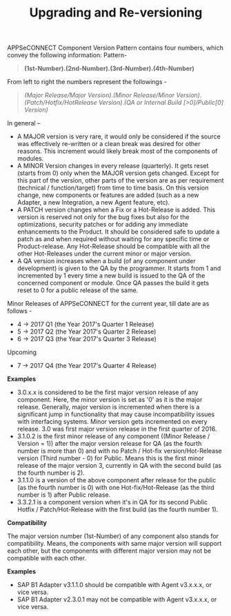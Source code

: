 ﻿---
title: "Upgrading and Re-versioning"
toc: true
tag: developers
category: "SDK"
menus: 
    sdkpostrequisite:
        title: "Upgrading"
        weight: 8
        icon: fa fa-file-word-o
        identifier: sdkpostrequisiteupgrading
---

APPSeCONNECT Component Version Pattern contains four numbers, which convey the following information:
Pattern-

>**(1st-Number).(2nd-Number).(3rd-Number).(4th-Number)**



From left to right the numbers represent the followings -

>_(Major Release/Major Version)_._(Minor Release/Minor Version)_._(Patch/Hotfix/HotRelease Version)_._(QA or Internal Build [>0]/Public[0] Version)_



In general – 

* A MAJOR version is very rare, it would only be considered if the source was effectively re-written or a clean break was desired for other reasons. This increment would likely break most of the components of modules.
* A MINOR Version changes in every release (quarterly). It gets reset (starts from 0) only when the MAJOR version gets changed. Except for this part of the version, other parts of the version are as per requirement (technical / function/target) from time to time basis. On this version change, new components or features are added (such as a new Adapter, a new Integration, a new Agent feature, etc).
* A PATCH version changes when a Fix or a Hot-Release is added.  This version is reserved not only for the bug fixes but also for the optimizations, security patches or for adding any immediate enhancements to the Product. It should be considered safe to update a patch as and when required without waiting for any specific time or Product-release. Any Hot-Release should be compatible with all the other Hot-Releases under the current minor or major version.
* A QA version increases when a build (of any component under development) is given to the QA by the programmer. It starts from 1 and incremented by 1 every time a new build is issued to the QA of the concerned component or module. Once QA passes the build it gets reset to 0 for a public release of the same.


Minor Releases of APPSeCONNECT for the current year, till date are as follows -

- 4 -> 2017 Q1 (the Year 2017's Quarter 1 Release) 
- 5 -> 2017 Q2 (the Year 2017's Quarter 2 Release) 
- 6 -> 2017 Q3 (the Year 2017's Quarter 3 Release) 

Upcoming
- 7 -> 2017 Q4 (the Year 2017's Quarter 4 Release)


**Examples**

- 3.0.x.x is considered to be the first major version release of any component. Here, the minor version is set as '0' as it is the major release. Generally, major version is incremented when there is a significant jump in functionality that may cause incompatibility issues with interfacing systems. Minor version gets incremented on every release. 3.0 was first major version release in the first quarter of 2016.
- 3.1.0.2 is the first minor release of any component ((Minor Release / Version = 1)) after the major version release for QA (as the fourth number is more than 0) and with no Patch / Hot-fix version/Hot-Release version (Third number - 0) for Public. Means this is the first minor release of the major version 3, currently in QA with the second build (as the fourth number is 2).
- 3.1.1.0 is a version of the above component after release for the public (as the fourth number is 0) with one Hot-fix/Hot-Release (as the third number is 1) after Public release.
- 3.3.2.1 is a component version when it's in QA for its second Public Hotfix / Patch/Hot-Release with the first build (as the fourth number 1).

**Compatibility**

The major version number (1st-Number) of any component also stands for compatibility. Means, the components with same major version will support each other, but the components with different major version may not be compatible with each other.

**Examples**

- SAP B1 Adapter v3.1.1.0 should be compatible with Agent v3.x.x.x, or vice versa.
- SAP B1 Adapter v2.3.0.1 may not be compatible with Agent v3.x.x.x, or vice versa.